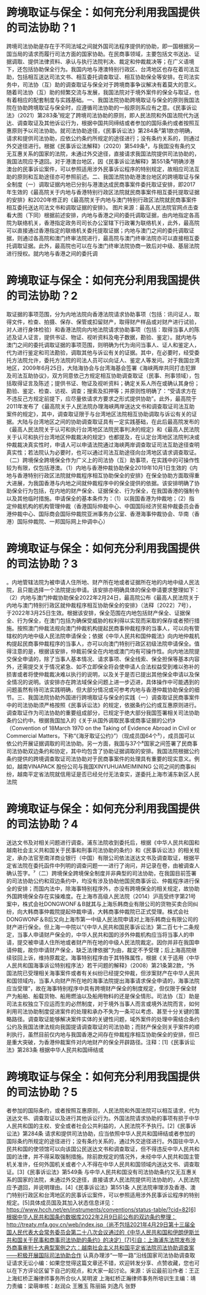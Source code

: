 # 跨境取证与保全：如何充分利用我国提供的司法协助？1

跨境司法协助是存在于不同法域之间就外国司法程序提供的协助，即一国根据另一国当局的请求而履行司法方面的国家协助。在民商事领域，主要包括文书送达、证据调取、提供法律资料、承认与执行法院判决、裁定和仲裁裁决等；在广义语境下，还包括协助保全行为。我国内地与港澳特别行政区、台湾地区也存在着司法互助，包括相互送达司法文书、相互委托调查取证、相互协助保全等安排。在司法实务中，司法协（互）助的调查取证与保全对于跨境商事争议解决有着莫大的意义。随着司法协（互）助的频繁交流与发展，我国法院对于境外案件的保全与取证，也有着相应的配套制度与实践基础。一、我国法院协助跨境取证与保全的原则我国法院在协助跨境取证与保全时，应遵循司法协助的一般原则系应有之意。《民事诉讼法》（2021）第283条¹规定了跨境司法协助的原则，即人民法院和外国法院代为送达、调查取证及其他诉讼行为，根据中国共同缔结或者参加的国际条约或者按照互惠原则予以司法协助。就司法协助途径，《民事诉讼法》第284条²第1款亦明确，请求和提供司法协助，应依公约条约所规定的途径进行；没有条约关系的，则通过外交途径进行。根据《民事诉讼法解释》（2020）第549条³，与我国没有条约又无互惠关系的国家的法院，未通过外交途径，直接请求我国法院提供司法协助的，我国法院应予退回。对于港澳台地区，因《民事诉讼法解释》第551条⁴明确涉港澳台的民事诉讼案件，可以参照适用涉外民事诉讼程序的特别规定，故相应司法互助的原则和互助途径亦可参照前述。二、我国法院协助港澳台地区的跨境取证与保全制度（一）调取证据内地已分别与港澳达成民商事案件委托取证安排，即2017年生效的《最高院关于内地与香港特别行政区法院就民商事案件相互委托提取证据的安排》和2020年修正的《最高院关于内地与澳门特别行政区法院就民商事案件相互委托送达司法文书和调取证据的安排》。 图片来源：最高人民法院官网点击查看大图（下同）根据前述安排，内地与香港之间的委托调取证据，由内地指定各高院为联络机关，香港指定政务司司长办公室辖下行政署为联络机关，此外，最高院可以直接通过香港指定的联络机关委托提取证据；内地与澳门之间的委托调取证据，则通过各高院和澳门终审法院进行，最高院与澳门终审法院亦可以直接相互委托调取证据。此外，最高院也可以在与澳门终审法院协商一致后对中级、基层法院进行授权。就内地与香港之间的委托调

# 跨境取证与保全：如何充分利用我国提供的司法协助？2

取证据的事项范围，分为内地法院向香港法院请求协助事项（包括：讯问证人，取得文件，检查、拍摄、保存、保管或扣留财产，取得财产样品或对财产进行试验，对人进行身体检验）和香港法院向内地法院请求协助事项（包括：取得当事人的陈述及证人证言，提供书证、物证、视听资料及电子数据，勘验、鉴定）。就内地与澳门之间的委托调取证据的事项范围，则明确为代为询问当事人、证人和鉴定人，代为进行鉴定和司法勘验，调取其他与诉讼有关的证据。其中，在必要时，经受委托方法院允许，委托方法院的司法人员可以向证人、鉴定人等发问。对于我国台湾地区，2009年6月25日，大陆海协会与台湾海基会签署《海峡两岸共同打击犯罪及司法互助协议》，双方同意依己方规定相互协助调查取证（民事、刑事领域），包括取得证言及陈述；提供书证、物证及视听资料；确定关系人所在或确认其身份；勘验、鉴定、检查、访视、调查；搜索及扣押等；并原则性明确了：“受请求方在不违反己方规定前提下，应尽量依请求方要求之形式提供协助”。此外，最高院于2011年发布了《最高院关于人民法院办理海峡两岸送达文书和调查取证司法互助案件的规定》，其中，调查取证限于与台湾地区法院相互协助调取与诉讼有关的证据。大陆与台湾地区之间的协助调查取证具有一定实践基础，在此后最高院发布的《最高人民法院关于认可和执行台湾地区法院民事判决的规定》和《最高人民法院关于认可和执行台湾地区仲裁裁决的规定》也都提及，在认定台湾地区法院判决或仲裁裁决真实性时，申请人可以申请法院通过海峡两岸调查取证司法互助途径查明真实性；若法院认为必要时，也可以通过司法互助途径向台湾地区请求调查取证。（二）跨境保全跨境保全作为广义上的司法协（互）助事项，在实践中的可操作性较为有限，仅包括港澳。（1）内地与香港仲裁协助保全2019年10月1日生效的《内地与香港特别行政区法院就仲裁程序相互协助保全的安排》在保全协助方面取得重大进展，为我国香港与内地之间就仲裁程序中的保全提供的依据。该安排明确了协助保全行为包括，在内地的财产保全、证据保全、行为保全，在我国香港的强制令以及其他临时措施。申请保全的基本条件为：（1）以我国香港为仲裁地；（2）指定仲裁机构的机构管理仲裁（香港国际仲裁中心、中国国际经济贸易仲裁委员会香港仲裁中心、国际商会国际仲裁院亚洲事务办公室、香港海事仲裁协会、华南（香港）国际仲裁院、一邦国际网上仲调中心）

# 跨境取证与保全：如何充分利用我国提供的司法协助？3

。内地管辖法院为被申请人住所地、财产所在地或者证据所在地的内地中级人民法院，且只能选择一个法院提出申请。该安排亦明确具体的保全申请要求整理如下：（2）内地与澳门仲裁协助保全2022年2月24日，最高院公布《最高人民法院关于内地与澳门特别行政区就仲裁程序相互协助保全的安排》（法释〔2022〕7号），于2022年3月25日生效。根据该安排，保全范围在内地包括财产保全、证据保全、行为保全，在澳门包括为确保受威胁的权利得以实现而采取的保存或者预行措施。按照澳门仲裁法规向澳门仲裁机构提起民商事仲裁程序的当事人，可以向有管辖权的内地中级人民法院申请保全；依据《中华人民共和国仲裁法》向内地仲裁机构提起民商事仲裁程序的当事人，亦可以向澳门特别行政区初级法院申请保全。值得注意的是，根据该安排，仲裁前保全在内地或澳门均有可操作性。向内地法院提交保全申请的，除了当事人基本情况、请求事项、保全线索、保全担保等基本内容外，还需提交关于情况紧急、如不立即保全将会使申请人合法权益受到难以弥补的损害或者将使仲裁裁决难以执行的说明，以及关于是否已提出其他保全申请以及保全情况的说明。该安排亦在跨法域保全问题上进一步迈进，具体操作中可能遇到的问题虽然有待司法实践明确，但大部分情况或可参考内地与香港仲裁协助保全的细节。三、我国法院协助外国进行跨境取证与保全的实践（一）调查取证民商事案件中的司法协助须严格按照《民事诉讼法》的规定，依据条约公约或互惠原则进行。调查取证作为司法协助的重要组成部分，已规定于绝大部分我国签署相关司法协助条约公约中。根据我国加入的《关于从国外调取民事或商事证据的公约》（Convention of 18March 1970 on the Taking of Evidence Abroad in Civil or Commercial Matters，下称“《海牙取证公约》”）（现成员国64个⁵），成员国可以依公约开展证据调取的司法协助。另一方面，我国与37个⁶国家之间签署了民商事司法协助双边条约和协定，其中均包含了协助证据调取的安排。我国法院根据公约条约提供的跨境调查取证司法协助对于民商事案件的处理具有重要的现实意义。例如，越南VINAPACK 股份公司与我国XINYUHUAMEIMINING 公司之间的商事纠纷，越南平定省法院就信用证是否已经兑付无法查实，遂委托上海市浦东新区人民法院

# 跨境取证与保全：如何充分利用我国提供的司法协助？4

送达文书及对相关问题进行调查。浦东法院收到委托后，根据《中华人民共和国和越南社会主义共和国关于民事和刑事司法协助的条约》和《民事诉讼法》的相关规定，承办法官至南洋商业银行（中国）有限公司依法送达文书及调查取证，根据平定省法院在委托函件中列明的调查问题一一进行了询问，并记录在卷，由被调查人确认签字。⁷（二）跨境保全跨境保全制度并非典型的司法协助，在我国目前签署的司法协助公约和双边条约中，均没有涉及协助他国民商事诉讼、仲裁程序进行保全的安排；而国内法中，除海事特别程序外，亦没有跨境保全的相关规定，故协助外国跨境保全存在实操难度。在上海市高级人民法院（2014）沪高受终字第21号案中，株式会社DONGWONF＆B就其与上海乐韩商业有限公司的货物买卖合同纠纷，向大韩商事仲裁院提起仲裁申请，大韩商事仲裁院已正式受理。株式会社DONGWONF＆B后又向上海市第一中级人民法院申请对上海乐韩商业有限公司的财产进行保全。但上海一中院以“《中华人民共和国民事诉讼法》第二百七十二条规定，当事人申请财产保全的，中华人民共和国的涉外仲裁机构应当将当事人的申请，提交被申请人住所地或者财产所在地的中级人民法院裁定。因你并非在我国申请仲裁，故你申请财产保全，缺乏法律依据”为由，裁定不予受理；后上海高院继续驳回上诉，维持原裁定。海事特别程序由于其特殊属性，根据《关于适用〈中华人民共和国海事诉讼特别程序法〉若干问题的解释》（2008）第21条第2款，“外国法院已受理相关海事案件或者有关纠纷已经提交仲裁，但涉案财产在中华人民共和国领域内，当事人向财产所在地的海事法院提出海事请求保全申请的，海事法院应当受理”，故在海事特别程序中具有跨境财产保全的制度规定，但仅限于保全财产为船舶、船载货物、船用燃油以及船用物料的还是保全情形。司法协（互）助是司法主权独立下应运而生的必然制度，对于境外当事人而言或境外法院而言，如何利用司法协助制度促进案件的处理和承办不失为一条可以考虑、甚至十分关键的策略路径。调查取证能够解决案件实体的关键性问题，域外案件的处理中需结合条约公约及我国法律法规向我国提请调查取证的司法协助；而财产保全则关乎案件的顺利执行，虽然目前仅内地与我国香港之间存在仲裁程序相互协助保全的安排，但已是重大突破，为香港仲裁案件对内地财产的保全开辟路径。注释：[1]《民事诉讼法》第283条 根据中华人民共和国缔结或

# 跨境取证与保全：如何充分利用我国提供的司法协助？5

者参加的国际条约，或者按照互惠原则，人民法院和外国法院可以相互请求，代为送达文书、调查取证以及进行其他诉讼行为。外国法院请求协助的事项有损于中华人民共和国的主权、安全或者社会公共利益的，人民法院不予执行。[2]《民事诉讼法》第284条 请求和提供司法协助，应当依照中华人民共和国缔结或者参加的国际条约所规定的途径进行；没有条约关系的，通过外交途径进行。外国驻中华人民共和国的使领馆可以向该国公民送达文书和调查取证，但不得违反中华人民共和国的法律，并不得采取强制措施。除前款规定的情况外，未经中华人民共和国主管机关准许，任何外国机关或者个人不得在中华人民共和国领域内送达文书、调查取证。[3]《民事诉讼法》第549条 与中华人民共和国没有司法协助条约又无互惠关系的国家的法院，未通过外交途径，直接请求人民法院提供司法协助的，人民法院应予退回，并说明理由。[4]《民事诉讼法》第551条 人民法院审理涉及香港、澳门特别行政区和台湾地区的民事诉讼案件，可以参照适用涉外民事诉讼程序的特别规定。[5]具体成员国及其加入状态信息详见：https://www.hcch.net/en/instruments/conventions/status-table/?cid=82[6]根据中华人民共和国条约数据库2022年2月9日前公布的双边条约整理：http://treaty.mfa.gov.cn/web/index.jsp（尚不包括2021年4月29日第十三届全国人民代表大会常务委员会第二十八次会议通过的《中华人民共和国和伊朗伊斯兰共和国关于民事和商事司法协助的条约》的决定）[7]引自：上海浦东法院发布涉外商事审判十大典型案例之六：越南社会主义共和国平定省法院司法协助调查案——积极开展国际司法协助合作 认真办理涉“一带一路”沿线国家司法协助调查取证请求无讼小编：如果您觉得这篇文章还不错，欢迎转发分享、点赞收藏，您也可以在下方评论区留下自己的观点，和大家一起讨论。来源：诉讼最前沿作者：王正 上海虹桥正瀚律师事务所合伙人吴明波 上海虹桥正瀚律师事务所培训生主编：靖力责编：梁萌审核：赵润众 王雅玉 陈丽娟 刘逸凡 张野

